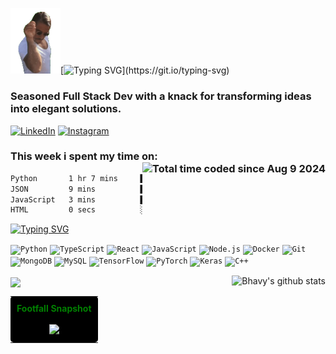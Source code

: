 <img src="assets/salt-bae.gif" alt="Salt Bae GIF" width="80"/>[![Typing SVG](https://readme-typing-svg.demolab.com?font=Roboto&weight=700&size=30&duration=2000&pause=1000000&color=2FBB4F&center=true&multiline=true&repeat=false&width=238&height=41&lines=Hi%2C+I+am+Bhavy!)](https://git.io/typing-svg)

### Seasoned Full Stack Dev with a knack for transforming ideas into elegant solutions.


 
[![LinkedIn](https://img.shields.io/badge/LinkedIn-%230A66C2?style=flat&logo=linkedin&logoColor=white)](https://www.linkedin.com/in/bhavy2908/)
[![Instagram](https://img.shields.io/badge/Instagram-%23C13584?style=flat&logo=instagram&logoColor=white)](https://www.instagram.com/bh4vy/?hl=en)


### This week i spent my time on: <a href="https://wakatime.com/@ea9de753-9ec4-4230-b71f-572288e716bd"><img align="right" src="https://wakatime.com/badge/user/ea9de753-9ec4-4230-b71f-572288e716bd.svg" alt="Total time coded since Aug 9 2024" /></a>


<!--START_SECTION:waka-->

```txt
Python       1 hr 7 mins     █████████████████████░░░░   83.41 %
JSON         9 mins          ███░░░░░░░░░░░░░░░░░░░░░░   12.28 %
JavaScript   3 mins          █░░░░░░░░░░░░░░░░░░░░░░░░   03.92 %
HTML         0 secs          ░░░░░░░░░░░░░░░░░░░░░░░░░   00.38 %
```

<!--END_SECTION:waka-->



[![Typing SVG](https://readme-typing-svg.demolab.com?font=Roboto&weight=700&duration=2000&pause=1000000&color=C5D1DE&background=0000000&multiline=true&repeat=false&width=435&height=29&lines=My+Tech+Stack%3A)](https://git.io/typing-svg)

<code><img height="50" src="https://api.iconify.design/logos:python.svg" alt="Python"></code>
<code><img height="50" src="https://api.iconify.design/logos:typescript-icon.svg" alt="TypeScript"></code>
<code><img height="50" src="https://api.iconify.design/logos:react.svg" alt="React"></code>
<code><img height="50" src="https://api.iconify.design/logos:javascript.svg" alt="JavaScript"></code>
<code><img height="50" src="https://api.iconify.design/logos:nodejs.svg" alt="Node.js"></code>
<code><img height="50" src="https://api.iconify.design/logos:docker-icon.svg" alt="Docker"></code>
<code><img height="50" src="https://api.iconify.design/logos:git-icon.svg" alt="Git"></code>
<code><img height="50" src="https://api.iconify.design/logos:mongodb-icon.svg" alt="MongoDB"></code>
<code><img height="50" src="https://api.iconify.design/logos:mysql-icon.svg" alt="MySQL"></code>
<code><img height="50" src="https://api.iconify.design/logos:tensorflow.svg" alt="TensorFlow"></code>
<code><img height="50" src="https://api.iconify.design/logos:pytorch-icon.svg" alt="PyTorch"></code>
<code><img height="50" src="https://upload.wikimedia.org/wikipedia/commons/a/ae/Keras_logo.svg" alt="Keras"></code>
<code><img height="50" src="https://api.iconify.design/logos:c-plusplus.svg" alt="C++"></code>










<a href="https://github.com/bhavy2908">
 <img align="right" src="https://github-readme-stats.vercel.app/api?username=bhavy2908&show_icons=true&theme=codeSTACKr&hide_border=true" alt="Bhavy's github stats"/>
</a>


<a href="https://github.com/bhavy2908">
  <img align="center" src="https://github-readme-stats.vercel.app/api/top-langs/?username=bhavy2908&theme=codeSTACKr&hide_border=true" />
</a>

<table align="right">
  <tr>
    <td style="background-color: black; color: green; text-align: center; padding: 10px; border-radius: 5px;">
      <div align="center">
       <b>Footfall Snapshot</b>
      </div>
      <br>
      <img src="https://profile-counter.glitch.me/bhavy2908/count.svg" />
    </td>
  </tr>
</table>




